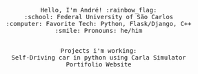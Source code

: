 <p align="center">
  <br>
  <samp>
    Hello, I'm André! :rainbow_flag:<br>
    :school: Federal University of São Carlos<br>
    :computer: Favorite Tech: Python, Flask/Django, C++ <br>
    :smile: Pronouns: he/him <br>
  </samp>
</p>

<p align="center">
  <br>
  <samp>
    Projects i'm working: <br>
    Self-Driving car in python using Carla Simulator<br>
    Portifolio Website<br>
  </samp>
</p>
